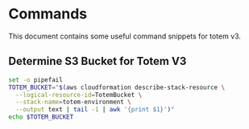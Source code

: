 # Commands

This document contains some useful command snippets for totem v3.

## Determine S3 Bucket for Totem V3

```bash
set -o pipefail
TOTEM_BUCKET="$(aws cloudformation describe-stack-resource \
  --logical-resource-id=TotemBucket \
  --stack-name=totem-environment \
  --output text | tail -1 | awk '{print $1}')"
echo $TOTEM_BUCKET
```
